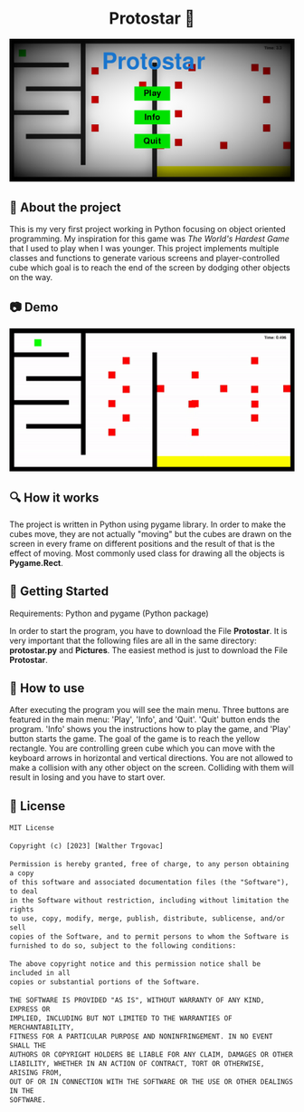<h1 align="center"> 
Protostar 🌠
</h1>
<p align="center"> 
  <img src="gif/logo.png">
</p>
<h2>
  📝 About the project
</h2>
<p>
  This is my very first project working in Python focusing on object oriented programming. My inspiration for this game was <i>The World's Hardest Game</i> that I used to play when I was younger. This project implements multiple classes and functions to generate various screens and player-controlled cube which goal is to reach the end of the screen by dodging other objects on the way.
</p>
<h2>
  📷 Demo
</h2> 
<p align="center">
  <img src="gif/gifGameplay.gif">
</p>
<h2>
  🔍 How it works
</h2>
<p>
  The project is written in Python using pygame library. In order to make the cubes move, they are not actually "moving" but the cubes are drawn on the screen in every frame on different positions and the result of that is the effect of moving. Most commonly used class for drawing all the objects is <b>Pygame.Rect</b>. 
</p>
<h2>
  📖 Getting Started
</h2>
<p>
  Requirements: Python and pygame (Python package)
</p>
<p>
  In order to start the program, you have to download the File <b>Protostar</b>. It is very important that the following files are all in the same directory: <b>protostar.py</b> and <b>Pictures</b>. The easiest method is just to download the File <b>Protostar</b>.
</p>
<h2>
  🔨 How to use
</h2>
<p>
  After executing the program you will see the main menu. Three buttons are featured in the main menu: 'Play', 'Info', and 'Quit'. 'Quit' button ends the program. 'Info' shows you the instructions how to play the game, and 'Play' button starts the game. The goal of the game is to reach the yellow rectangle. You are controlling green cube which you can move with the keyboard arrows in horizontal and vertical directions. You are not allowed to make a collision with any other object on the screen. Colliding with them will result in losing and you have to start over.
</p>

<h2>
  📄 License
</h2>

```
MIT License

Copyright (c) [2023] [Walther Trgovac]

Permission is hereby granted, free of charge, to any person obtaining a copy
of this software and associated documentation files (the "Software"), to deal
in the Software without restriction, including without limitation the rights
to use, copy, modify, merge, publish, distribute, sublicense, and/or sell
copies of the Software, and to permit persons to whom the Software is
furnished to do so, subject to the following conditions:

The above copyright notice and this permission notice shall be included in all
copies or substantial portions of the Software.

THE SOFTWARE IS PROVIDED "AS IS", WITHOUT WARRANTY OF ANY KIND, EXPRESS OR
IMPLIED, INCLUDING BUT NOT LIMITED TO THE WARRANTIES OF MERCHANTABILITY,
FITNESS FOR A PARTICULAR PURPOSE AND NONINFRINGEMENT. IN NO EVENT SHALL THE
AUTHORS OR COPYRIGHT HOLDERS BE LIABLE FOR ANY CLAIM, DAMAGES OR OTHER
LIABILITY, WHETHER IN AN ACTION OF CONTRACT, TORT OR OTHERWISE, ARISING FROM,
OUT OF OR IN CONNECTION WITH THE SOFTWARE OR THE USE OR OTHER DEALINGS IN THE
SOFTWARE.
```
